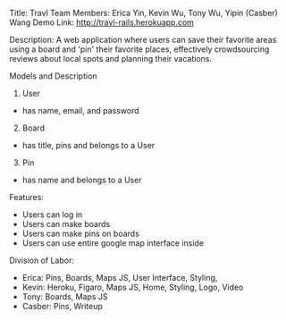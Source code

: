 Title: Travl
Team Members: Erica Yin, Kevin Wu, Tony Wu, Yipin (Casber) Wang
Demo Link: http://travl-rails.herokuapp.com

Description: A web application where users can save their favorite areas using a board and 'pin' their favorite places, effectively crowdsourcing reviews about local spots and planning their vacations.

Models and Description
1. User
  * has name, email, and password
2. Board
  * has title, pins and belongs to a User
3. Pin
  * has name and belongs to a User

Features:
- Users can log in
- Users can make boards
- Users can make pins on boards
- Users can use entire google map interface inside

Division of Labor:
- Erica: Pins, Boards, Maps JS, User Interface, Styling, 
- Kevin: Heroku, Figaro, Maps JS, Home, Styling, Logo, Video
- Tony: Boards, Maps JS
- Casber: Pins, Writeup